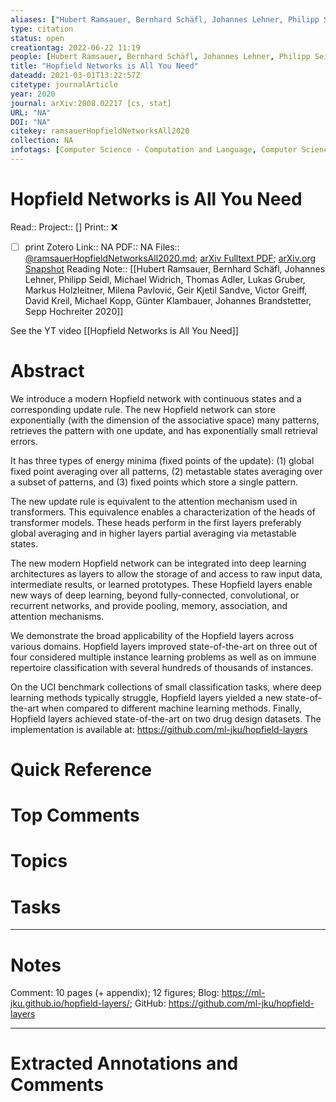 ```yaml
---
aliases: ["Hubert Ramsauer, Bernhard Schäfl, Johannes Lehner, Philipp Seidl, Michael Widrich, Thomas Adler, Lukas Gruber, Markus Holzleitner, Milena Pavlović, Geir Kjetil Sandve, Victor Greiff, David Kreil, Michael Kopp, Günter Klambauer, Johannes Brandstetter, Sepp Hochreiter 2020",]
type: citation
status: open
creationtag: 2022-06-22 11:19
people: [Hubert Ramsauer, Bernhard Schäfl, Johannes Lehner, Philipp Seidl, Michael Widrich, Thomas Adler, Lukas Gruber, Markus Holzleitner, Milena Pavlović, Geir Kjetil Sandve, Victor Greiff, David Kreil, Michael Kopp, Günter Klambauer, Johannes Brandstetter, Sepp Hochreiter]
title: "Hopfield Networks is All You Need"
dateadd: 2021-03-01T13:22:57Z
citetype: journalArticle
year: 2020
journal: arXiv:2008.02217 [cs, stat]
URL: "NA"
DOI: "NA"
citekey: ramsauerHopfieldNetworksAll2020
collection: NA
infotags: [Computer Science - Computation and Language, Computer Science - Machine Learning, Computer Science - Neural and Evolutionary Computing, Statistics - Machine Learning]
---
```


# Hopfield Networks is All You Need
Read:: 
Project:: []
Print::  ❌
- [ ] print 
Zotero Link:: NA
PDF:: NA
Files:: [@ramsauerHopfieldNetworksAll2020.md](file://G:\My%20Drive\Obsidian\Obsidian\Charlie%20Vault\MDnotes\@ramsauerHopfieldNetworksAll2020.md); [arXiv Fulltext PDF](file:///home/michaelt/Insync/m@tarlton.info/Google%20Drive/06.%20Zotero/storage/T942KAZL/Ramsauer%20et%20al.%20-%202020%20-%20Hopfield%20Networks%20is%20All%20You%20Need.pdf); [arXiv.org Snapshot](file:///home/michaelt/Insync/m@tarlton.info/Google%20Drive/06.%20Zotero/storage/PP7KJ8VZ/2008.html)
Reading Note:: [[Hubert Ramsauer, Bernhard Schäfl, Johannes Lehner, Philipp Seidl, Michael Widrich, Thomas Adler, Lukas Gruber, Markus Holzleitner, Milena Pavlović, Geir Kjetil Sandve, Victor Greiff, David Kreil, Michael Kopp, Günter Klambauer, Johannes Brandstetter, Sepp Hochreiter 2020]]

See the YT video [[Hopfield Networks is All You Need]]
# Abstract
We introduce a modern Hopfield network with continuous states and a corresponding update rule. The new Hopfield network can store exponentially (with the dimension of the associative space) many patterns, retrieves the pattern with one update, and has exponentially small retrieval errors. 

It has three types of energy minima (fixed points of the update): 
(1) global fixed point averaging over all patterns, 
(2) metastable states averaging over a subset of patterns, and 
(3) fixed points which store a single pattern. 
 
The new update rule is equivalent to the attention mechanism used in transformers. This equivalence enables a characterization of the heads of transformer models. These heads perform in the first layers preferably global averaging and in higher layers partial averaging via metastable states. 

The new modern Hopfield network can be integrated into deep learning architectures as layers to allow the storage of and access to raw input data, intermediate results, or learned prototypes. These Hopfield layers enable new ways of deep learning, beyond fully-connected, convolutional, or recurrent networks, and provide pooling, memory, association, and attention mechanisms. 

We demonstrate the broad applicability of the Hopfield layers across various domains. Hopfield layers improved state-of-the-art on three out of four considered multiple instance learning problems as well as on immune repertoire classification with several hundreds of thousands of instances. 

On the UCI benchmark collections of small classification tasks, where deep learning methods typically struggle, Hopfield layers yielded a new state-of-the-art when compared to different machine learning methods. Finally, Hopfield layers achieved state-of-the-art on two drug design datasets. The implementation is available at: https://github.com/ml-jku/hopfield-layers

# Quick Reference


# Top Comments


# Topics


# Tasks


----
# Notes
Comment: 10 pages (+ appendix); 12 figures; Blog: https://ml-jku.github.io/hopfield-layers/; GitHub: https://github.com/ml-jku/hopfield-layers

----
# Extracted Annotations and Comments